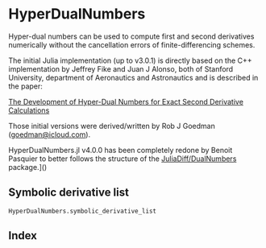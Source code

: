 # HyperDualNumbers

Hyper-dual numbers can be used to compute first and second derivatives numerically without the cancellation errors of finite-differencing schemes.

The initial Julia implementation (up to v3.0.1) is directly based on the C++ implementation by Jeffrey Fike and Juan J Alonso, both of Stanford University, department of Aeronautics and Astronautics and is described in the paper:

[The Development of Hyper-Dual Numbers for Exact Second Derivative Calculations](https://adl.stanford.edu/hyperdual/Fike_AIAA-2011-886.pdf)

Those initial versions were derived/written by Rob J Goedman (goedman@icloud.com).

HyperDualNumbers.jl v4.0.0 has been completely redone by Benoit Pasquier to better follows the structure of the [JuliaDiff/DualNumbers](https://github.com/JuliaDiff/DualNumbers.jl) package.]()

## Symbolic derivative list

```@docs
HyperDualNumbers.symbolic_derivative_list
```

## Index
```@index
```
